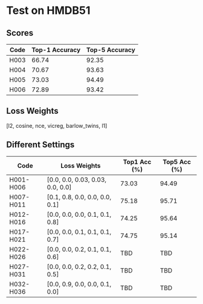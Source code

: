 # Test on HMDB51

## Scores

| Code | Top-1 Accuracy | Top-5 Accuracy |
|------|---|---|
| H003 | 66.74 | 92.35 |
| H004 | 70.67 | 93.63 |
| H005 | 73.03 | 94.49 |
| H006 | 72.89 | 93.42 |

## Loss Weights

[l2, cosine, nce, vicreg, barlow_twins, l1]

## Different Settings

| Code | Loss Weights | Top1 Acc (%) | Top5 Acc (%) |
|------|--------------|--------------|--------------|
| H001-H006 | [0.0, 0.0, 0.03, 0.03, 0.0, 0.0] | 73.03 | 94.49 |
| H007-H011 | [0.1, 0.8, 0.0, 0.0, 0.0, 0.1] | 75.18 | 95.71 |
| H012-H016 | [0.0, 0.0, 0.0, 0.1, 0.1, 0.8] | 74.25 | 95.64 |
| H017-H021 | [0.0, 0.0, 0.1, 0.1, 0.1, 0.7] | 74.75 | 95.14 |
| H022-H026 | [0.0, 0.0, 0.2, 0.1, 0.1, 0.6] | TBD | TBD |
| H027-H031 | [0.0, 0.0, 0.2, 0.2, 0.1, 0.5] | TBD | TBD |
| H032-H036 | [0.0, 0.9, 0.0, 0.0, 0.1, 0.0] | TBD | TBD |